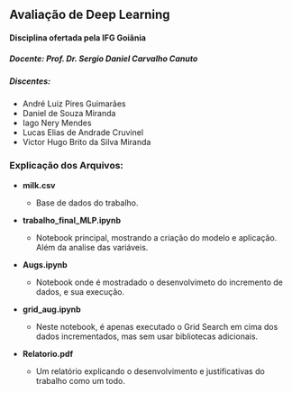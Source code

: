  ## Avaliação de Deep Learning
 #### Disciplina ofertada pela IFG Goiânia

 ##### Docente: Prof. Dr. Sergio Daniel Carvalho Canuto

 ##### Discentes:

 * André Luiz Pires Guimarães
 * Daniel de Souza Miranda
 * Iago Nery Mendes
 * Lucas Elias de Andrade Cruvinel
 * Victor Hugo Brito da Silva Miranda
 

### Explicação dos Arquivos:
* **milk.csv**
    * Base de dados do trabalho.

* **trabalho_final_MLP.ipynb**
    * Notebook principal, mostrando a criação do modelo e aplicação. Além da analise das variáveis.
* **Augs.ipynb**
    * Notebook onde é mostradado o desenvolvimeto do incremento de dados, e sua execução.
* **grid_aug.ipynb**
    * Neste notebook, é apenas executado o Grid Search em cima dos dados incrementados, mas sem usar bibliotecas adicionais.

* **Relatorio.pdf**
    * Um relatório explicando o desenvolvimento e justificativas do trabalho como um todo.